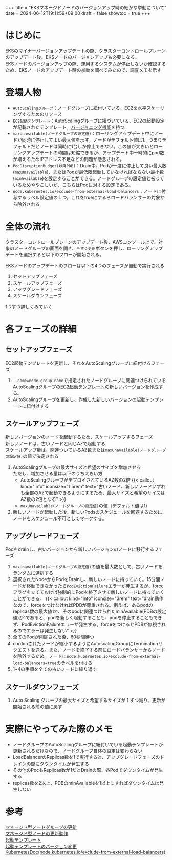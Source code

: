 +++
title =  "EKSマネージドノードのバージョンアップ時の細かな挙動について"
date = 2024-06-12T19:11:59+09:00
draft = false
showtoc = true
+++

# はじめに
EKSのマイナーバージョンアップデートの際、クラスターコントロールプレーンのアップデート後、EKSノードのバージョンアップも必要になる。  
EKSノードのバージョンアップの際、運用するシステムが停止しないか確認するため、EKSノードのアップデート時の挙動を調べてみたので、調査メモを示す  

# 登場人物
- `AutoScalingグループ`：ノードグループに紐付いている、EC2を水平スケーリングするためのリソース
- `EC2起動テンプレート`：AutoScalingグループに紐づいている、EC2の起動設定が記載されたテンプレート。[バージョニング機能](https://docs.aws.amazon.com/ja_jp/AWSEC2/latest/UserGuide/manage-launch-template-versions.html)を持つ
- `maxUnavailable(ノードグループの設定値)`：ローリングアップデート中にノードが同時に停止してよい最大値を示す。ノードがデフォルト値は1、つまりデフォルトだとノードは同時に1台しか停止できない。この値が大きいとローリングアップデートの時間は短縮できるが、アップデート中一時的にpod数が増えるためIPアドレス不足などの問題が懸念される。
- `PodDisruptionBudget(以降PDB)`：Drain中、Podが一度に停止して良い最大数(`maxUnavailable`)、またはPodが最低限起動していなければならない最小数(`minAvailable`)を設定することができる。ノードグループの設定値と被っているためややこしいが、こちらはPodに対する設定である。
- `node.kubernetes.io/exclude-from-external-load-balancers`：ノードに付与するラベル設定値の１つ。これをtrueにするろロードバランサーの対象から除外される

# 全体の流れ
クラスターコントロールプレーンのアップデート後、AWSコンソール上で、対象のノードグループの画面を開き、`今すぐ更新`ボタンを押し、ローリングアップデートを選択すると以下のフローが開始される。

EKSノードのアップデートのフローは以下の4つのフェーズが自動で実行される
1. セットアップフェーズ
2. スケールアップフェーズ
3. アップグレードフェーズ
4. スケールダウンフェーズ

1つずつ詳しくみていく

# 各フェーズの詳細
## セットアップフェーズ
EC2起動テンプレートを更新し、それをAutoScalingグループに紐付けるフェーズ
1. `--name=node-group-name`で指定されたノードグループに関連つけられているAutoScalingグループの[EC2起動テンプレート](https://docs.aws.amazon.com/ja_jp/autoscaling/ec2/userguide/launch-templates.html)の新しいバージョンを作成する。 
2. AutoScalingグループを更新し、作成した新しいバージョンの起動テンプレートに紐付けする  

## スケールアップフェーズ
新しいバージョンのノードを起動するため、スケールアップするフェーズ  
新しいノードは、古いノードと同じAZで起動する  
スケールアップ量は、関連ついているAZ数または`maxUnavailable(ノードグループの設定値)`の値で決定される  
1. AutoScalingグループの最大サイズと希望のサイズを増加させる  
    ただし、増加させる量は以下のうち大きい方  
    - AutoScalingグループがデプロイされているAZ数の2倍
        {{< callout kind="info" iconsize="1.5rem" text="古いノード、新しいノードいずれも全部のAZで起動できるようにするため、最大サイズと希望のサイズはAZ数の2倍となる" >}}
    - `maxUnavailable(ノードグループの設定値)`の値（デフォルト値は1）
2. 新しいノードが起動した後、新しいPodsのスケジュールを回避するために、ノードをスケジュール不可としてマークする。



## アップグレードフェーズ
Podをdrainし、古いバージョンから新しいバージョンのノードに移行するフェーズ
1. `maxUnavailable(ノードグループの設定値)`の値を最大数として、古いノードをランダムに選択する
2. 選択されたNodeからPodをDrainし、新しいノードに持っていく。15分間ノードが移動できなかったら`PodEvictionFailure`エラーが発生するが、forceフラグを立てておけば強制的にPodを終了させて新しいノードに持っていくことができる。
    {{< callout kind="info" iconsize="3rem" text="drain動作なので、forceをつけなければPDBが尊重される。例えば、あるpodのreplicas数の最大値1で、そのpodに関連つけられたminAvailable(PDBの設定値)が1であると、podを新しく起動することも、podを停止することもできず、PodEvictionFailureエラーが発生する。forceをつけるとPDBが無視されるのでエラーは発生しない" >}}
3. 全てのPodが削除された後、60秒間待つ
4. cordonされたノードが縮小するようにAutoscalingGroupにTerminationリクエストを送る。また、ノードを終了する前にロードバランサーからノードを除外するため。ノードに`node.kubernetes.io/exclude-from-external-load-balancers=true`のラベルを付ける
5. 1~4の手順を全ての古いノードに繰り返す

## スケールダウンフェーズ
1. Auto Scaling グループの最大サイズと希望するサイズが 1 ずつ減り、更新が開始される前の値に戻す

# 実際にやってみた際のメモ
- ノードグループのAutoScalingグループに紐付いている起動テンプレートが更新されるだけなので、ノードグループ自体の設定は変わらない
- LoadBalancerのReplicas数を1で実行すると、アップグレードフェーズのドレインの際にダウンタイムが発生する
- その他のPocもReplicas数が1だとDrainの際、各Podでダウンタイムが発生する
- replicas数を2以上、PDBのminAvailableを1以上にすればダウンタイムは発生しない

# 参考
[マネージド型ノードグループの更新](https://docs.aws.amazon.com/ja_jp/eks/latest/userguide/update-managed-node-group.html)  
[マネージド型ノードの更新動作](https://docs.aws.amazon.com/ja_jp/eks/latest/userguide/managed-node-update-behavior.html)  
[起動テンプレート](https://docs.aws.amazon.com/ja_jp/autoscaling/ec2/userguide/launch-templates.html)  
[起動テンプレートのバージョン変更](https://docs.aws.amazon.com/ja_jp/AWSEC2/latest/UserGuide/manage-launch-template-versions.html)  
[KubernetesDoc(node.kubernetes.io/exclude-from-external-load-balancers)](https://kubernetes.io/docs/reference/labels-annotations-taints/#node-kubernetes-io-exclude-from-external-load-balancers)